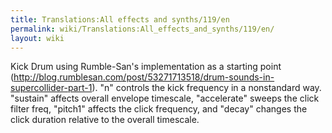 ```yaml
---
title: Translations:All effects and synths/119/en
permalink: wiki/Translations:All_effects_and_synths/119/en/
layout: wiki
---
```


Kick Drum using Rumble-San's implementation as a starting point
(http://blog.rumblesan.com/post/53271713518/drum-sounds-in-supercollider-part-1).
"n" controls the kick frequency in a nonstandard way. "sustain" affects
overall envelope timescale, "accelerate" sweeps the click filter freq,
"pitch1" affects the click frequency, and "decay" changes the click
duration relative to the overall timescale.
